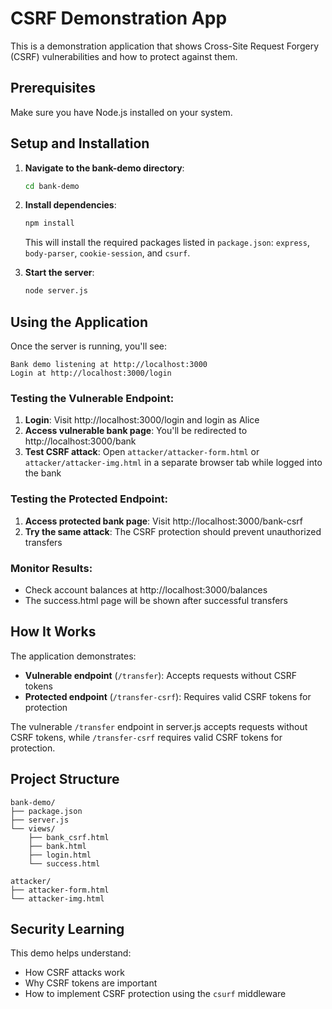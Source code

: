 # CSRF Demonstration App

This is a demonstration application that shows Cross-Site Request Forgery (CSRF) vulnerabilities and how to protect against them.

## Prerequisites

Make sure you have Node.js installed on your system.

## Setup and Installation

1. **Navigate to the bank-demo directory**:

   ```bash
   cd bank-demo
   ```

2. **Install dependencies**:

   ```bash
   npm install
   ```

   This will install the required packages listed in `package.json`: `express`, `body-parser`, `cookie-session`, and `csurf`.

3. **Start the server**:
   ```bash
   node server.js
   ```

## Using the Application

Once the server is running, you'll see:

```
Bank demo listening at http://localhost:3000
Login at http://localhost:3000/login
```

### Testing the Vulnerable Endpoint:

1. **Login**: Visit http://localhost:3000/login and login as Alice
2. **Access vulnerable bank page**: You'll be redirected to http://localhost:3000/bank
3. **Test CSRF attack**: Open `attacker/attacker-form.html` or `attacker/attacker-img.html` in a separate browser tab while logged into the bank

### Testing the Protected Endpoint:

1. **Access protected bank page**: Visit http://localhost:3000/bank-csrf
2. **Try the same attack**: The CSRF protection should prevent unauthorized transfers

### Monitor Results:

- Check account balances at http://localhost:3000/balances
- The success.html page will be shown after successful transfers

## How It Works

The application demonstrates:

- **Vulnerable endpoint** (`/transfer`): Accepts requests without CSRF tokens
- **Protected endpoint** (`/transfer-csrf`): Requires valid CSRF tokens for protection

The vulnerable `/transfer` endpoint in server.js accepts requests without CSRF tokens, while `/transfer-csrf` requires valid CSRF tokens for protection.

## Project Structure

```
bank-demo/
├── package.json
├── server.js
└── views/
    ├── bank_csrf.html
    ├── bank.html
    ├── login.html
    └── success.html

attacker/
├── attacker-form.html
└── attacker-img.html
```

## Security Learning

This demo helps understand:

- How CSRF attacks work
- Why CSRF tokens are important
- How to implement CSRF protection using the `csurf` middleware
